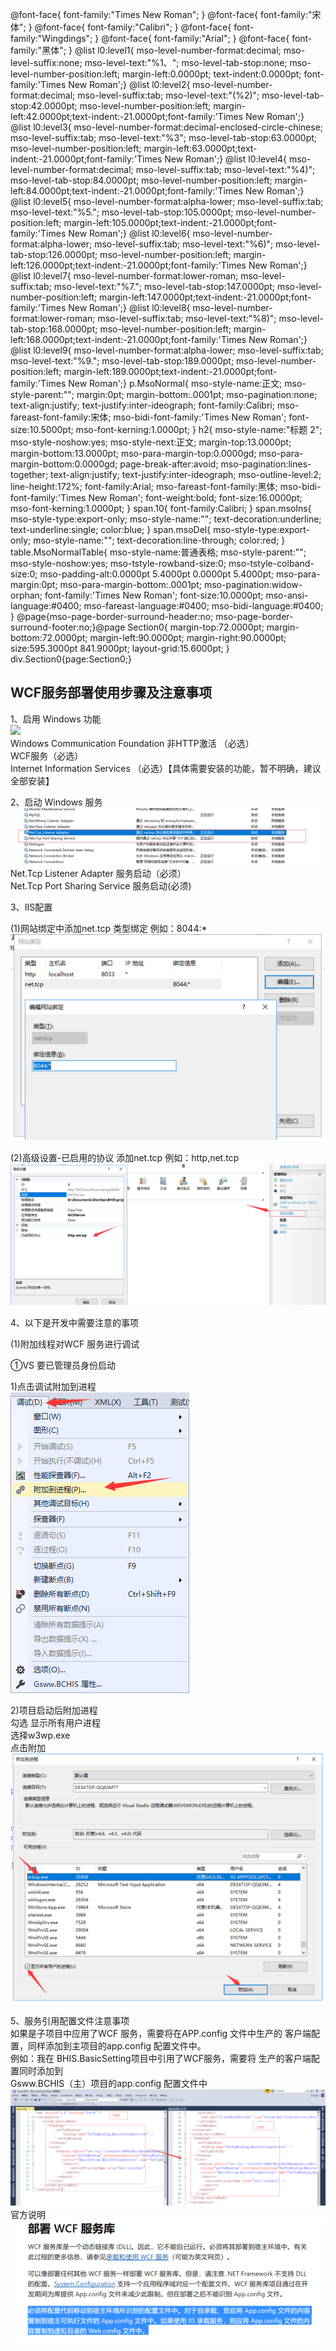  @font-face{ font-family:"Times New Roman"; } @font-face{ font-family:"宋体"; } @font-face{ font-family:"Calibri"; } @font-face{ font-family:"Wingdings"; } @font-face{ font-family:"Arial"; } @font-face{ font-family:"黑体"; } @list l0:level1{ mso-level-number-format:decimal; mso-level-suffix:none; mso-level-text:"%1、"; mso-level-tab-stop:none; mso-level-number-position:left; margin-left:0.0000pt; text-indent:0.0000pt; font-family:'Times New Roman';} @list l0:level2{ mso-level-number-format:decimal; mso-level-suffix:tab; mso-level-text:"(%2)"; mso-level-tab-stop:42.0000pt; mso-level-number-position:left; margin-left:42.0000pt;text-indent:-21.0000pt;font-family:'Times New Roman';} @list l0:level3{ mso-level-number-format:decimal-enclosed-circle-chinese; mso-level-suffix:tab; mso-level-text:"%3"; mso-level-tab-stop:63.0000pt; mso-level-number-position:left; margin-left:63.0000pt;text-indent:-21.0000pt;font-family:'Times New Roman';} @list l0:level4{ mso-level-number-format:decimal; mso-level-suffix:tab; mso-level-text:"%4)"; mso-level-tab-stop:84.0000pt; mso-level-number-position:left; margin-left:84.0000pt;text-indent:-21.0000pt;font-family:'Times New Roman';} @list l0:level5{ mso-level-number-format:alpha-lower; mso-level-suffix:tab; mso-level-text:"%5."; mso-level-tab-stop:105.0000pt; mso-level-number-position:left; margin-left:105.0000pt;text-indent:-21.0000pt;font-family:'Times New Roman';} @list l0:level6{ mso-level-number-format:alpha-lower; mso-level-suffix:tab; mso-level-text:"%6)"; mso-level-tab-stop:126.0000pt; mso-level-number-position:left; margin-left:126.0000pt;text-indent:-21.0000pt;font-family:'Times New Roman';} @list l0:level7{ mso-level-number-format:lower-roman; mso-level-suffix:tab; mso-level-text:"%7."; mso-level-tab-stop:147.0000pt; mso-level-number-position:left; margin-left:147.0000pt;text-indent:-21.0000pt;font-family:'Times New Roman';} @list l0:level8{ mso-level-number-format:lower-roman; mso-level-suffix:tab; mso-level-text:"%8)"; mso-level-tab-stop:168.0000pt; mso-level-number-position:left; margin-left:168.0000pt;text-indent:-21.0000pt;font-family:'Times New Roman';} @list l0:level9{ mso-level-number-format:alpha-lower; mso-level-suffix:tab; mso-level-text:"%9."; mso-level-tab-stop:189.0000pt; mso-level-number-position:left; margin-left:189.0000pt;text-indent:-21.0000pt;font-family:'Times New Roman';} p.MsoNormal{ mso-style-name:正文; mso-style-parent:""; margin:0pt; margin-bottom:.0001pt; mso-pagination:none; text-align:justify; text-justify:inter-ideograph; font-family:Calibri; mso-fareast-font-family:宋体; mso-bidi-font-family:'Times New Roman'; font-size:10.5000pt; mso-font-kerning:1.0000pt; } h2{ mso-style-name:"标题 2"; mso-style-noshow:yes; mso-style-next:正文; margin-top:13.0000pt; margin-bottom:13.0000pt; mso-para-margin-top:0.0000gd; mso-para-margin-bottom:0.0000gd; page-break-after:avoid; mso-pagination:lines-together; text-align:justify; text-justify:inter-ideograph; mso-outline-level:2; line-height:172%; font-family:Arial; mso-fareast-font-family:黑体; mso-bidi-font-family:'Times New Roman'; font-weight:bold; font-size:16.0000pt; mso-font-kerning:1.0000pt; } span.10{ font-family:Calibri; } span.msoIns{ mso-style-type:export-only; mso-style-name:""; text-decoration:underline; text-underline:single; color:blue; } span.msoDel{ mso-style-type:export-only; mso-style-name:""; text-decoration:line-through; color:red; } table.MsoNormalTable{ mso-style-name:普通表格; mso-style-parent:""; mso-style-noshow:yes; mso-tstyle-rowband-size:0; mso-tstyle-colband-size:0; mso-padding-alt:0.0000pt 5.4000pt 0.0000pt 5.4000pt; mso-para-margin:0pt; mso-para-margin-bottom:.0001pt; mso-pagination:widow-orphan; font-family:'Times New Roman'; font-size:10.0000pt; mso-ansi-language:#0400; mso-fareast-language:#0400; mso-bidi-language:#0400; } @page{mso-page-border-surround-header:no; mso-page-border-surround-footer:no;}@page Section0{ margin-top:72.0000pt; margin-bottom:72.0000pt; margin-left:90.0000pt; margin-right:90.0000pt; size:595.3000pt 841.9000pt; layout-grid:15.6000pt; } div.Section0{page:Section0;}

**WCF服务部署使用步骤及注意事项**
--------------------

1、启用 Windows 功能  
![](WCF服务部署步骤2019年1月14日.files/WCF服务部署步骤.png)  
Windows Communication Foundation 非HTTP激活 （必选）  
WCF服务（必选）  
Internet Information Services （必选）【具体需要安装的功能，暂不明确，建议全部安装】

2、启动 Windows 服务  
![](WCF服务部署步骤2019年1月14日.files/WCF服务部署步骤2019年1月14日162.png)  
Net.Tcp  Listener Adapter 服务启动（必须）  
Net.Tcp Port Sharing Service 服务启动(必须)

3、IIS配置

(1)网站绑定中添加net.tcp 类型绑定 例如：8044:*  
![](WCF服务部署步骤2019年1月14日.files/WCF服务部署步骤2019年1月14日273.png)

(2)高级设置-已启用的协议 添加net.tcp 例如：http,net.tcp  
![](WCF服务部署步骤2019年1月14日.files/WCF服务部署步骤2019年1月14日313.png)

4、以下是开发中需要注意的事项

(1)附加线程对WCF 服务进行调试

①VS 要已管理员身份启动

1)点击调试附加到进程  
![](WCF服务部署步骤2019年1月14日.files/WCF服务部署步骤2019年1月14日368.png)

2)项目启动后附加进程  
勾选 显示所有用户进程  
选择w3wp.exe  
点击附加  
![](WCF服务部署步骤2019年1月14日.files/WCF服务部署步骤2019年1月14日410.png)

5、服务引用配置文件注意事项  
如果是子项目中应用了WCF 服务，需要将在APP.config 文件中生产的 客户端配置，同样添加到主项目的app.config 配置文件中。  
例如：我在 BHIS.BasicSetting项目中引用了WCF服务，需要将 生产的客户端配置同时添加到  
Gsww.BCHIS（主）项目的app.config 配置文件中  
![](WCF服务部署步骤2019年1月14日.files/WCF服务部署步骤2019年1月14日584.png)  
官方说明  
![](WCF服务部署步骤2019年1月14日.files/WCF服务部署步骤2019年1月14日591.png)